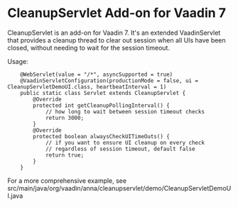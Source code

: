# CleanupServlet Add-on for Vaadin 7

CleanupServlet is an add-on for Vaadin 7. It's an extended VaadinServlet that provides a cleanup thread to clear out session when all UIs have been closed, without needing to wait for the session timeout.

Usage:

```
    @WebServlet(value = "/*", asyncSupported = true)
    @VaadinServletConfiguration(productionMode = false, ui = CleanupServletDemoUI.class, heartbeatInterval = 1)
    public static class Servlet extends CleanupServlet {
        @Override
        protected int getCleanupPollingInterval() {
            // how long to wait between session timeout checks
            return 3000;
        }
        @Override
        protected boolean alwaysCheckUITimeOuts() {
            // if you want to ensure UI cleanup on every check
            // regardless of session timeout, default false
            return true;
        }
    }
```

For a more comprehensive example, see src/main/java/org/vaadin/anna/cleanupservlet/demo/CleanupServletDemoUI.java

